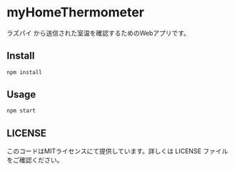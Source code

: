 # myHomeThermometer

ラズパイ から送信された室温を確認するためのWebアプリです。

## Install

```bash
npm install
```

## Usage

```bash
npm start
```

## LICENSE

このコードはMITライセンスにて提供しています。詳しくは LICENSE ファイルをご確認ください。